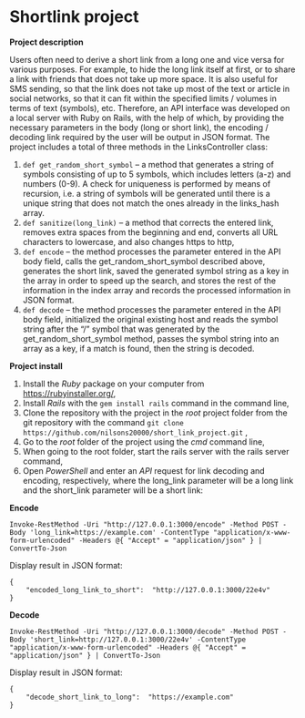 # Shortlink project

**Project description**

Users often need to derive a short link from a long one and vice versa for various purposes. For example, to hide the long link itself at first, or to share a link with friends that does not take up more space. 
It is also useful for SMS sending, so that the link does not take up most of the text or article in social networks, so that it can fit within the specified limits / volumes in terms of text (symbols), etc. 
Therefore, an API interface was developed on a local server with Ruby on Rails, with the help of which, by providing the necessary parameters in the body (long or short link), the encoding / decoding link required by the user will be output in JSON format.
The project includes a total of three methods in the LinksController class:
1. ```def get_random_short_symbol``` – a method that generates a string of symbols consisting of up to 5 symbols, which includes letters (a-z) and numbers (0-9). 
   A check for uniqueness is performed by means of recursion, i.e. a string of symbols will be generated until there is a unique string that does not match the ones already in the links_hash array.
2. ```def sanitize(long_link)``` – a method that corrects the entered link, removes extra spaces from the beginning and end, converts all URL characters to lowercase, and also changes https to http,
3. ```def encode``` – the method processes the parameter entered in the API body field, calls the get_random_short_symbol described above, generates the short link, saved the generated symbol string as a key in the array in order to speed up the search, and stores the rest of the information in the index array and records the processed information in JSON format.
4. ```def decode``` – the method processes the parameter entered in the API body field,
initialized the original existing host and reads the symbol string after the “/” symbol that was generated by the get_random_short_symbol method, passes the symbol string into an array as a key, if a match is found, then the string is decoded.

**Project install**

1. Install the _Ruby_ package on your computer from https://rubyinstaller.org/,
2. Install _Rails_ with the ```gem install rails``` command in the command line,
3. Clone the repository with the project in the _root_ project folder from the git repository with the command ```git clone https://github.com/nilsons20000/short_link_project.git``` ,
4. Go to the _root_ folder of the project using the _cmd_ command line,
5. When going to the root folder, start the rails server with the rails server command,
6. Open _PowerShell_ and enter an _API_ request for link decoding and encoding, respectively, where the long_link parameter will be a long link and the short_link parameter will be a short link:

**Encode**

```
Invoke-RestMethod -Uri "http://127.0.0.1:3000/encode" -Method POST -Body 'long_link=https://example.com' -ContentType "application/x-www-form-urlencoded" -Headers @{ "Accept" = "application/json" } | ConvertTo-Json
```

Display result in JSON format:


```
{
    "encoded_long_link_to_short":  "http://127.0.0.1:3000/22e4v"
}
```

**Decode**

```
Invoke-RestMethod -Uri "http://127.0.0.1:3000/decode" -Method POST -Body 'short_link=http://127.0.0.1:3000/22e4v' -ContentType "application/x-www-form-urlencoded" -Headers @{ "Accept" = "application/json" } | ConvertTo-Json
```
Display result in JSON format:

```
{
    "decode_short_link_to_long":  "https://example.com"
}
```




